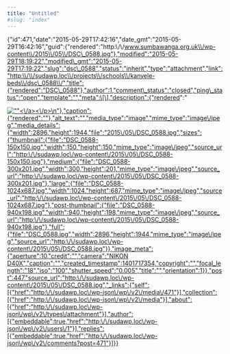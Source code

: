 ```yaml
---
title: "Untitled"
#slug: "index"
---
```


{"id":471,"date":"2015-05-29T17:42:16","date\_gmt":"2015-05-29T16:42:16","guid":{"rendered":"http:\\/\\/www.sumbawanga.org.uk\\/wp-content\\/2015\\/05\\/DSC\_0588.jpg"},"modified":"2015-05-29T18:19:22","modified\_gmt":"2015-05-29T17:19:22","slug":"dsc\_0588","status":"inherit","type":"attachment","link":"http:\\/\\/sudawp.loc\\/projects\\/schools\\/kanyele-beds\\/dsc\_0588\\/","title":{"rendered":"DSC\_0588"},"author":1,"comment\_status":"closed","ping\_status":"open","template":"","meta":\[\],"description":{"rendered":"

[![\"\"](\"http:\/\/sudawp.loc\/wp-content\/2015\/05\/DSC_0588-300x201.jpg\")<\\/a><\\/p>\\n"},"caption":{"rendered":""},"alt\_text":"","media\_type":"image","mime\_type":"image\\/jpeg","media\_details":{"width":2896,"height":1944,"file":"2015\\/05\\/DSC\_0588.jpg","sizes":{"thumbnail":{"file":"DSC\_0588-150x150.jpg","width":150,"height":150,"mime\_type":"image\\/jpeg","source\_url":"http:\\/\\/sudawp.loc\\/wp-content\\/2015\\/05\\/DSC\_0588-150x150.jpg"},"medium":{"file":"DSC\_0588-300x201.jpg","width":300,"height":201,"mime\_type":"image\\/jpeg","source\_url":"http:\\/\\/sudawp.loc\\/wp-content\\/2015\\/05\\/DSC\_0588-300x201.jpg"},"large":{"file":"DSC\_0588-1024x687.jpg","width":1024,"height":687,"mime\_type":"image\\/jpeg","source\_url":"http:\\/\\/sudawp.loc\\/wp-content\\/2015\\/05\\/DSC\_0588-1024x687.jpg"},"post-thumbnail":{"file":"DSC\_0588-940x198.jpg","width":940,"height":198,"mime\_type":"image\\/jpeg","source\_url":"http:\\/\\/sudawp.loc\\/wp-content\\/2015\\/05\\/DSC\_0588-940x198.jpg"},"full":{"file":"DSC\_0588.jpg","width":2896,"height":1944,"mime\_type":"image\\/jpeg","source\_url":"http:\\/\\/sudawp.loc\\/wp-content\\/2015\\/05\\/DSC\_0588.jpg"}},"image\_meta":{"aperture":10,"credit":"","camera":"NIKON D40X","caption":"","created\_timestamp":1401717354,"copyright":"","focal\_length":"18","iso":"100","shutter\_speed":"0.005","title":"","orientation":1}},"post":447,"source\_url":"http:\\/\\/sudawp.loc\\/wp-content\\/2015\\/05\\/DSC\_0588.jpg","\_links":{"self":\[{"href":"http:\\/\\/sudawp.loc\\/wp-json\\/wp\\/v2\\/media\\/471"}\],"collection":\[{"href":"http:\\/\\/sudawp.loc\\/wp-json\\/wp\\/v2\\/media"}\],"about":\[{"href":"http:\\/\\/sudawp.loc\\/wp-json\\/wp\\/v2\\/types\\/attachment"}\],"author":\[{"embeddable":true,"href":"http:\\/\\/sudawp.loc\\/wp-json\\/wp\\/v2\\/users\\/1"}\],"replies":\[{"embeddable":true,"href":"http:\\/\\/sudawp.loc\\/wp-json\\/wp\\/v2\\/comments?post=471"}\]}}](http:\/\/sudawp.loc\/wp-content\/2015\/05\/DSC_0588.jpg)